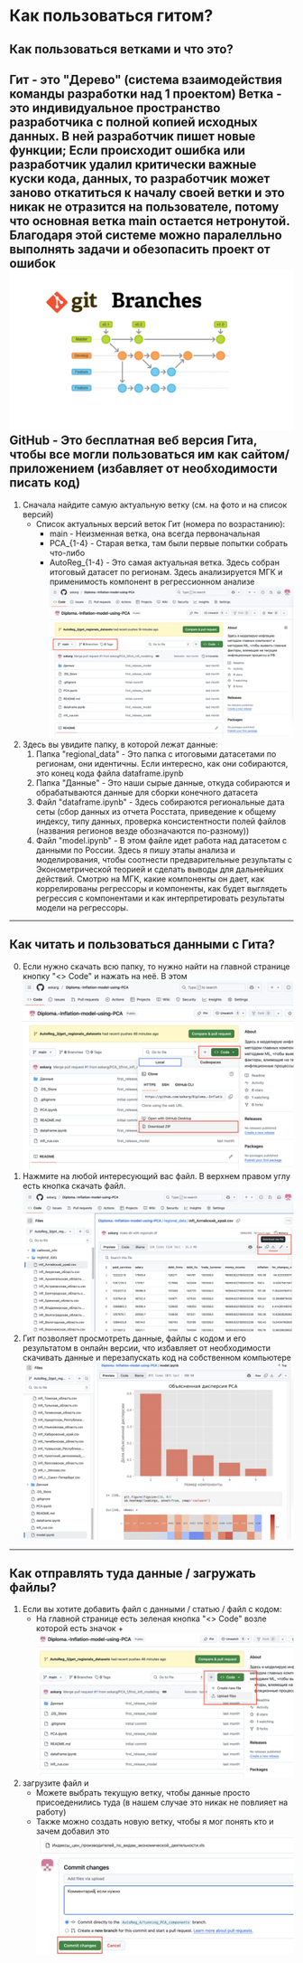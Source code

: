# Как пользоваться гитом?
## Как пользоваться ветками и что это?

Гит - это "Дерево" (система взаимодействия команды разработки над 1 проектом)
Ветка - это индивидуальное пространство разработчика с полной копией исходных данных. В ней разработчик пишет новые функции; Если происходит ошибка или разработчик удалил критически важные куски кода, данных, то разработчик может заново откатиться к началу своей ветки и это никак не отразится на пользователе, потому что основная ветка main остается нетронутой. Благодаря этой системе можно паралелльно выполнять задачи и обезопасить проект от ошибок
![alt text](Фото/image.png)
GitHub - Это бесплатная веб версия Гита, чтобы все могли пользоваться им как сайтом/приложением (избавляет от необходимости писать код)
--- 
1) Сначала найдите самую актуальную ветку (см. на фото и на список версий)
    - Список актуальных версий веток Гит (номера по возрастанию):
        - main - Неизменная ветка, она всегда первоначальная
        - PCA_{1-4} - Старая ветка, там были первые попытки собрать что-либо
        - AutoReg_{1-4} - Это самая актуальная ветка. Здесь собран итоговый датасет по регионам. Здесь анализируется МГК и применимость компонент в регрессионном анализе
![alt text](Фото/Снимок%20экрана%202025-04-08%20в%2017.19.05.png)
2) Здесь вы увидите папку, в которой лежат данные:
    1) Папка "regional_data" - Это папка с итоговыми датасетами по регионам, они идентичны. Если интересно, как они собираются, это конец кода файла dataframe.ipynb
    2) Папка "Данные" - Это наши сырые данные, откуда собираются и обрабатываются данные для сборки конечного датасета 
    3) Файл "dataframe.ipynb" - Здесь собираются региональные дата сеты (сбор данных из отчета Росстата, приведение к общему индексу, типу данных, проверка консистентности полей файлов (названия регионов везде обозначаются по-разному))
    4) Файл "model.ipynb" - В этом файле идет работа над датасетом с данными по России. Здесь я пишу этапы анализа и моделирования, чтобы соотнести предварительные результаты с Эконометрической теорией и сделать выводы для дальнейших действий. Смотрю на МГК, какие компоненты он дает, как коррелированы регрессоры и компоненты, как будет выглядеть регрессия с компонентами и как интерпретировать результаты модели на регрессоры.
---
## Как читать и пользоваться данными с Гита?
0) Если нужно скачать всю папку, то нужно найти на главной странице кнопку "<> Code" и нажать на неё. В этом
![alt text](Фото/Снимок%20экрана%202025-04-08%20в%2017.50.16.png)
1) Нажмите на любой интересующий вас файл. В верхнем правом углу есть кнопка скачать файл.
![alt text](Фото/Снимок%20экрана%202025-04-08%20в%2017.41.00.png)
2) Гит позволяет просмотреть данные, файлы с кодом и его результатом в онлайн версии, что избавляет от необходимости скачивать данные и перезапускать код на собственном компьютере
![alt text](Фото/Снимок%20экрана%202025-04-08%20в%2017.44.17.png)
---
## Как отправлять туда данные / загружать файлы?
1) Если вы хотите добавить файл с данными / статью / файл с кодом:
    - На главной странице есть зеленая кнопка "<> Code" возле которой есть значок +
![alt text](Фото/Снимок%20экрана%202025-04-08%20в%2017.46.18.png)
2) загрузите файл и 
    - Можете выбрать текущую ветку, чтобы данные просто присоеденились туда (в нашем случае это никак не повлияет на работу)
    - Также можно создать новую ветку, чтобы я мог понять кто и зачем добавил это 
 ![alt text](Фото/Снимок%20экрана%202025-04-08%20в%2018.13.25.png)